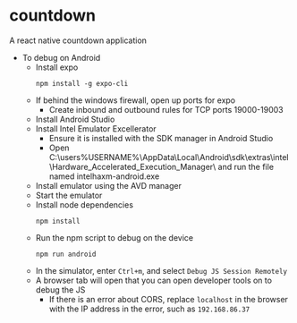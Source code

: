 # countdown
A react native countdown application
* To debug on Android
  * Install expo
    ```
    npm install -g expo-cli
    ```
  * If behind the windows firewall, open up ports for expo
    * Create inbound and outbound rules for TCP ports 19000-19003
  * Install Android Studio
  * Install Intel Emulator Excellerator
    * Ensure it is installed with the SDK manager in Android Studio
    * Open C:\users\%USERNAME%\AppData\Local\Android\sdk\extras\intel\Hardware_Accelerated_Execution_Manager\ and run the file named intelhaxm-android.exe
  * Install emulator using the AVD manager
  * Start the emulator
  * Install node dependencies
    ```
    npm install
    ```
  * Run the npm script to debug on the device
    ```
    npm run android
    ```
  * In the simulator, enter `Ctrl+m`, and select `Debug JS Session Remotely`
  * A browser tab will open that you can open developer tools on to debug the JS
    * If there is an error about CORS, replace `localhost` in the browser with the IP address in the error, such as `192.168.86.37`